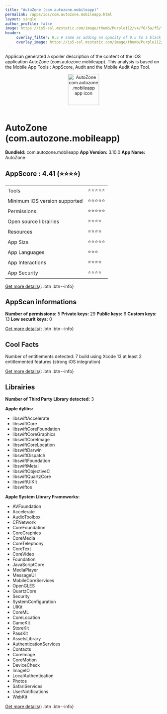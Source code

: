 ```yaml
---
title: "AutoZone (com.autozone.mobileapp)"
permalink: /apps/ios/com.autozone.mobileapp.html
layout: single
author_profile: false
image: https://is5-ssl.mzstatic.com/image/thumb/Purple112/v4/f6/5a/f5/f65af5c3-1991-5fb6-a3be-d349cd23745d/AppIcon-0-0-1x_U007emarketing-0-0-0-10-0-0-sRGB-0-0-0-GLES2_U002c0-512MB-85-220-0-0.png/512x512bb.jpg
header: 
     overlay_filter: 0.5 # same as adding an opacity of 0.5 to a black background
     overlay_image: https://is5-ssl.mzstatic.com/image/thumb/Purple112/v4/f6/5a/f5/f65af5c3-1991-5fb6-a3be-d349cd23745d/AppIcon-0-0-1x_U007emarketing-0-0-0-10-0-0-sRGB-0-0-0-GLES2_U002c0-512MB-85-220-0-0.png/512x512bb.jpg
---
```

AppScan generated a spoiler description of the content of the iOS application AutoZone (com.autozone.mobileapp). This analysis is based on the Mobile App Tools : AppScore, Audit and the Mobile Audit App Tool.

  
  
<div style="text-align: center;"><img src="https://is5-ssl.mzstatic.com/image/thumb/Purple112/v4/f6/5a/f5/f65af5c3-1991-5fb6-a3be-d349cd23745d/AppIcon-0-0-1x_U007emarketing-0-0-0-10-0-0-sRGB-0-0-0-GLES2_U002c0-512MB-85-220-0-0.png/512x512bb.jpg" width="100" height="100" alt="AutoZone com.autozone.mobileapp app icon"></div></br>
  
# AutoZone (com.autozone.mobileapp)

**BundleId:** com.autozone.mobileapp
**App Version:** 3.10.0
**App Name:** AutoZone


## AppScore : 4.41 (⭐️⭐️⭐️⭐️) 

<table>
<tr><td> Tools </td><td> ⭐️⭐️⭐️⭐️⭐️ </td></tr>
<tr><td> Minimum iOS version supported </td><td> ⭐️⭐️⭐️⭐️⭐️ </td></tr>
<tr><td> Permissions </td><td> ⭐️⭐️⭐️⭐️⭐️ </td></tr>
<tr><td> Open source librairies </td><td> ⭐️⭐️⭐️⭐️ </td></tr>
<tr><td> Resources </td><td> ⭐️⭐️⭐️⭐️ </td></tr>
<tr><td> App Size </td><td> ⭐️⭐️⭐️⭐️⭐️ </td></tr>
<tr><td> App Languages </td><td> ⭐️⭐️⭐️ </td></tr>
<tr><td> App Interactions </td><td> ⭐️⭐️⭐️⭐️ </td></tr>
<tr><td> App Security </td><td> ⭐️⭐️⭐️⭐️ </td></tr>
</table>

[Get more details](/pricing.html){: .btn .btn--info}  
  
## AppScan informations 

**Number of permissions:** 5
**Private keys:** 29
**Public keys:** 6
**Custom keys:** 13
**Low securit keys:** 0
  
[Get more details](/pricing.html){: .btn .btn--info}

## Cool Facts

Number of entitlements detected: 7
build using Xcode 13
at least 2 entitlemented features (strong iOS integration)
  
[Get more details](/pricing.html){: .btn .btn--info}

## Librairies 
**Number of Third Party Library detected:** 3

**Apple dylibs:**
- libswiftAccelerate
- libswiftCore
- libswiftCoreFoundation
- libswiftCoreGraphics
- libswiftCoreImage
- libswiftCoreLocation
- libswiftDarwin
- libswiftDispatch
- libswiftFoundation
- libswiftMetal
- libswiftObjectiveC
- libswiftQuartzCore
- libswiftUIKit
- libswiftos


**Apple System Library Frameworks:**
- AVFoundation
- Accelerate
- AudioToolbox
- CFNetwork
- CoreFoundation
- CoreGraphics
- CoreMedia
- CoreTelephony
- CoreText
- CoreVideo
- Foundation
- JavaScriptCore
- MediaPlayer
- MessageUI
- MobileCoreServices
- OpenGLES
- QuartzCore
- Security
- SystemConfiguration
- UIKit
- CoreML
- CoreLocation
- GameKit
- StoreKit
- PassKit
- AssetsLibrary
- AuthenticationServices
- Contacts
- CoreImage
- CoreMotion
- DeviceCheck
- ImageIO
- LocalAuthentication
- Photos
- SafariServices
- UserNotifications
- WebKit


  
[Get more details](/pricing.html){: .btn .btn--info}

